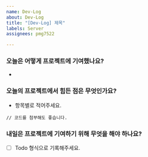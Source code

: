 ```yaml
---
name: Dev-Log
about: Dev-Log
title: "[Dev-Log] 제목"
labels: Server
assignees: pmg7522

---
```


### **오늘은 어떻게 프로젝트에 기여했나요?**

- 

### **오늘의 프로젝트에서 힘든 점은 무엇인가요?**

- 항목별로 적어주세요.

`// 코드를 첨부해도 좋습니다.`

### **내일은 프로젝트에 기여하기 위해 무엇을 해야 하나요?**

- [ ]  Todo 형식으로 기록해주세요.

